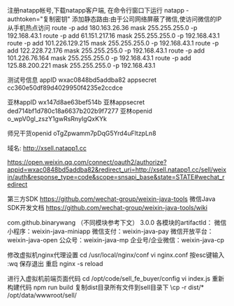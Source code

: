 注册natapp帐号,下载natapp客户端,
在命令行窗口下运行 natapp -authtoken="复制密钥"
添加静态路由:由于公司网络屏蔽了微信,使访问微信的IP从手机热点访问
route -p add 180.163.26.36 mask 255.255.255.0 -p 192.168.43.1
route -p add 61.151.217.16 mask 255.255.255.0 -p 192.168.43.1
route -p add 101.226.129.215 mask 255.255.255.0 -p 192.168.43.1
route -p add 122.228.72.176 mask 255.255.255.0 -p 192.168.43.1
route -p add 101.226.76.164 mask 255.255.255.0 -p 192.168.43.1
route -p add 125.88.200.221 mask 255.255.255.0 -p 192.168.43.1

测试号信息
appID
wxac0848bd5addba82
appsecret
    cc360e50df89d4029950f4235e2ccdce
    
亚林appID
wx147d8ae63bef514b
亚林appsecret
ded714bf1d780c18a6637b202b9f7277
亚林openid
o_wpV0gl_zszY1gwRsRnyIgQxKYk

师兄干货openid
oTgZpwamm7pDqG5Yrd4uFltzpLn8

域名:
http://xsell.natapp1.cc

https://open.weixin.qq.com/connect/oauth2/authorize?appid=wxac0848bd5addba82&redirect_uri=http://xsell.natapp1.cc/sell/weixin/auth&response_type=code&scope=snsapi_base&state=STATE#wechat_redirect

第三方SDK
https://github.com/wechat-group/weixin-java-tools
微信Java SDK开发文档
https://github.com/wechat-group/weixin-java-tools/wiki

<dependency>
  <groupId>com.github.binarywang</groupId>
  <artifactId>（不同模块参考下文）</artifactId>
  <version>3.0.0</version>
</dependency>
各模块的artifactId：
微信小程序：weixin-java-miniapp
微信支付：weixin-java-pay
微信开放平台：weixin-java-open
公众号：weixin-java-mp
企业号/企业微信：weixin-java-cp

修改虚拟机nginx代理设置
cd /usr/local/nginx/conf
vi nginx.conf
按esc键输入 :wq 保存退出
重启 nginx -s reload

进行入虚拟机前端页面代码
cd /opt/code/sell_fe_buyer/config
vi index.js
重新构建代码
npm run build
复制dist目录所有文件到sell目录下
\cp -r dist/* /opt/data/wwwroot/sell/

